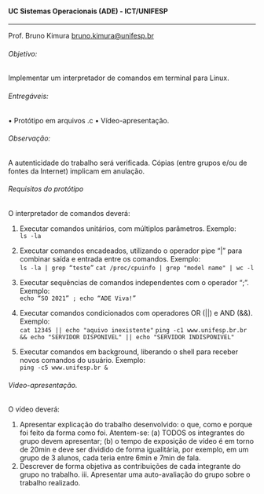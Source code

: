 #### UC Sistemas Operacionais (ADE) - ICT/UNIFESP
___
Prof. Bruno Kimura
bruno.kimura@unifesp.br

###### Objetivo:
Implementar um interpretador de comandos em terminal para Linux.

###### Entregáveis:
• Protótipo em arquivos .c
• Vídeo-apresentação.

###### Observação:
A autenticidade do trabalho será verificada.
Cópias (entre grupos e/ou de fontes da Internet) implicam em anulação.

###### Requisitos do protótipo
O interpretador de comandos deverá:

1. Executar comandos unitários, com múltiplos parâmetros. Exemplo:<br>
`ls -la`

2. Executar comandos encadeados, utilizando o operador pipe “|” para combinar saída e entrada entre os comandos. Exemplo:<br>
`ls -la | grep “teste”`
`cat /proc/cpuinfo | grep "model name" | wc -l`

3. Executar sequências de comandos independentes com o operador “;”. Exemplo:<br>
`echo “SO 2021” ; echo “ADE Viva!”`

4. Executar comandos condicionados com operadores OR (||) e AND (&&). Exemplo:<br>
`cat 12345 || echo "aquivo inexistente"`
`ping -c1 www.unifesp.br.br && echo "SERVIDOR DISPONIVEL" || echo "SERVIDOR INDISPONIVEL"`

5. Executar comandos em background, liberando o shell para receber novos comandos do usuário. Exemplo:<br>
`ping -c5 www.unifesp.br &`

###### Video-apresentação.
O vídeo deverá:
1. Apresentar explicação do trabalho desenvolvido: o que, como e porque foi feito da forma como foi.  Atentem-se: (a) TODOS os integrantes do grupo devem apresentar; (b) o tempo de exposição de vídeo é em torno de 20min e deve ser dividido de forma igualitária, por exemplo, em um grupo de 3 alunos, cada teria entre 6min e 7min de fala.
2. Descrever de forma objetiva as contribuições de cada integrante do grupo no trabalho. iii. Apresentar uma auto-avaliação do grupo sobre o trabalho realizado.
